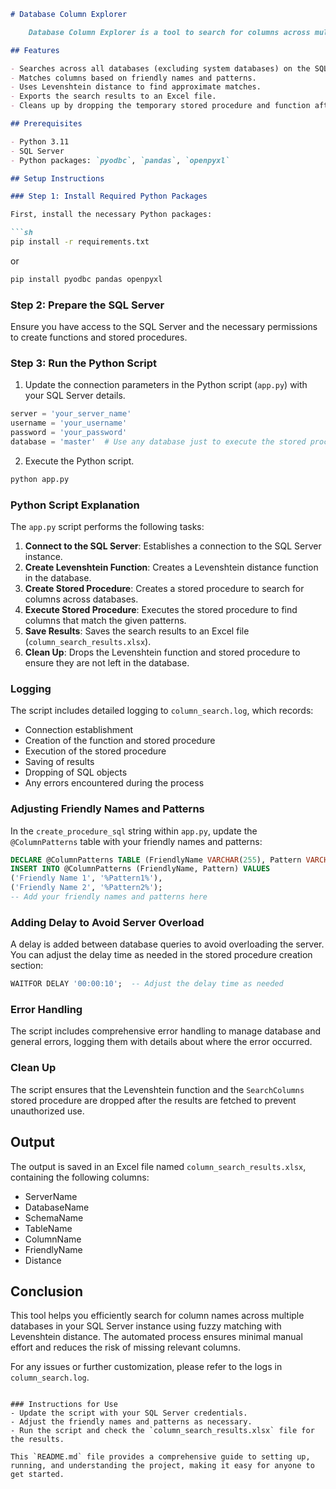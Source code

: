 ```markdown
# Database Column Explorer

    Database Column Explorer is a tool to search for columns across multiple databases in an SQL Server instance. It uses a Levenshtein distance function to find columns that match friendly names, even if the actual column names are slightly different.

## Features

- Searches across all databases (excluding system databases) on the SQL Server.
- Matches columns based on friendly names and patterns.
- Uses Levenshtein distance to find approximate matches.
- Exports the search results to an Excel file.
- Cleans up by dropping the temporary stored procedure and function after execution.

## Prerequisites

- Python 3.11
- SQL Server
- Python packages: `pyodbc`, `pandas`, `openpyxl`

## Setup Instructions

### Step 1: Install Required Python Packages

First, install the necessary Python packages:

```sh
pip install -r requirements.txt
```

or

```sh
pip install pyodbc pandas openpyxl
```


### Step 2: Prepare the SQL Server

Ensure you have access to the SQL Server and the necessary permissions to create functions and stored procedures.

### Step 3: Run the Python Script

1. Update the connection parameters in the Python script (`app.py`) with your SQL Server details.

```python
server = 'your_server_name'
username = 'your_username'
password = 'your_password'
database = 'master'  # Use any database just to execute the stored procedure
```

2. Execute the Python script.

```sh
python app.py
```

### Python Script Explanation

The `app.py` script performs the following tasks:

1. **Connect to the SQL Server**: Establishes a connection to the SQL Server instance.
2. **Create Levenshtein Function**: Creates a Levenshtein distance function in the database.
3. **Create Stored Procedure**: Creates a stored procedure to search for columns across databases.
4. **Execute Stored Procedure**: Executes the stored procedure to find columns that match the given patterns.
5. **Save Results**: Saves the search results to an Excel file (`column_search_results.xlsx`).
6. **Clean Up**: Drops the Levenshtein function and stored procedure to ensure they are not left in the database.

### Logging

The script includes detailed logging to `column_search.log`, which records:

- Connection establishment
- Creation of the function and stored procedure
- Execution of the stored procedure
- Saving of results
- Dropping of SQL objects
- Any errors encountered during the process

### Adjusting Friendly Names and Patterns

In the `create_procedure_sql` string within `app.py`, update the `@ColumnPatterns` table with your friendly names and patterns:

```sql
DECLARE @ColumnPatterns TABLE (FriendlyName VARCHAR(255), Pattern VARCHAR(255));
INSERT INTO @ColumnPatterns (FriendlyName, Pattern) VALUES
('Friendly Name 1', '%Pattern1%'),
('Friendly Name 2', '%Pattern2%');
-- Add your friendly names and patterns here
```

### Adding Delay to Avoid Server Overload

A delay is added between database queries to avoid overloading the server. You can adjust the delay time as needed in the stored procedure creation section:

```sql
WAITFOR DELAY '00:00:10';  -- Adjust the delay time as needed
```

### Error Handling

The script includes comprehensive error handling to manage database and general errors, logging them with details about where the error occurred.

### Clean Up

The script ensures that the Levenshtein function and the `SearchColumns` stored procedure are dropped after the results are fetched to prevent unauthorized use.

## Output

The output is saved in an Excel file named `column_search_results.xlsx`, containing the following columns:
- ServerName
- DatabaseName
- SchemaName
- TableName
- ColumnName
- FriendlyName
- Distance

## Conclusion

This tool helps you efficiently search for column names across multiple databases in your SQL Server instance using fuzzy matching with Levenshtein distance. The automated process ensures minimal manual effort and reduces the risk of missing relevant columns.

For any issues or further customization, please refer to the logs in `column_search.log`.
```

### Instructions for Use
- Update the script with your SQL Server credentials.
- Adjust the friendly names and patterns as necessary.
- Run the script and check the `column_search_results.xlsx` file for the results.

This `README.md` file provides a comprehensive guide to setting up, running, and understanding the project, making it easy for anyone to get started.